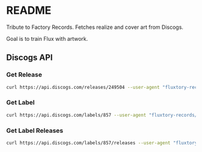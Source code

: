 # README

Tribute to Factory Records. Fetches realize and cover art from Discogs.

Goal is to train Flux with artwork.

## Discogs API

### Get Release

```bash
curl https://api.discogs.com/releases/249504 --user-agent "fluxtory-records/0.1"
```

### Get Label

```bash
curl https://api.discogs.com/labels/857 --user-agent "fluxtory-records/0.1"
```

### Get Label Releases

```bash
curl https://api.discogs.com/labels/857/releases --user-agent "fluxtory-records/0.1"
```

